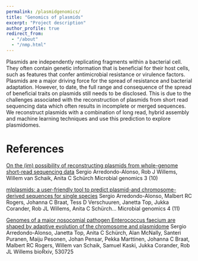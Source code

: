 ```yaml
---
permalink: /plasmidgenomics/
title: "Genomics of plasmids"
excerpt: "Project description"
author_profile: true
redirect_from: 
  - "/about"
  - "/nmp.html"
---
```

Plasmids are independently replicating fragments within a bacterial cell. 
They often contain genetic information that is beneficial for their host cells, 
such as features that confer antimicrobial resistance or virulence factors. 
Plasmids are a major driving force for the spread of resistance and bacterial adaptation. 
However, to date, the full range and consequence of the spread of beneficial traits on plasmids still needs to be disclosed. This is due to the challenges associated with the reconstruction of plasmids 
from short read sequencing data which often results in incomplete or merged sequences.
We reconstruct plasmids with a combination of long read, hybrid assembly and machine learning techniques and 
use this prediction to explore plasmidomes.


References
==========

[On the (im) possibility of reconstructing plasmids from whole-genome short-read sequencing data](https://www.ncbi.nlm.nih.gov/pmc/articles/PMC5695206/)
Sergio Arredondo-Alonso, Rob J Willems, Willem van Schaik, Anita C Schürch
Microbial genomics 3 (10)

[mlplasmids: a user-friendly tool to predict plasmid-and chromosome-derived sequences for single species](https://www.ncbi.nlm.nih.gov/pmc/articles/PMC6321875/)
Sergio Arredondo-Alonso, Malbert RC Rogers, Johanna C Braat, Tess D Verschuuren, Janetta Top, Jukka Corander, Rob JL Willems, Anita C Schürch...
Microbial genomics 4 (11)

[Genomes of a major nosocomial pathogen Enterococcus faecium are shaped by adaptive evolution of the chromosome and plasmidome](https://www.biorxiv.org/content/10.1101/530725v2.abstract)
Sergio Arredondo-Alonso, Janetta Top, Anita C Schürch, Alan McNally, Santeri Puranen, Maiju Pesonen, Johan Pensar, Pekka Marttinen, Johanna C Braat, Malbert RC Rogers, Willem van Schaik, Samuel Kaski, Jukka Corander, Rob JL Willems
bioRxiv, 530725
